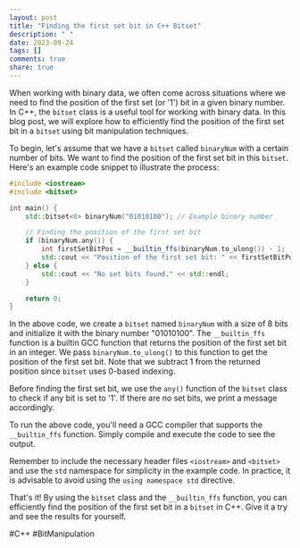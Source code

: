 ```yaml
---
layout: post
title: "Finding the first set bit in C++ Bitset"
description: " "
date: 2023-09-24
tags: []
comments: true
share: true
---
```


When working with binary data, we often come across situations where we need to find the position of the first set (or '1') bit in a given binary number. In C++, the `bitset` class is a useful tool for working with binary data. In this blog post, we will explore how to efficiently find the position of the first set bit in a `bitset` using bit manipulation techniques.

To begin, let's assume that we have a `bitset` called `binaryNum` with a certain number of bits. We want to find the position of the first set bit in this `bitset`. Here's an example code snippet to illustrate the process:

```cpp
#include <iostream>
#include <bitset>

int main() {
    std::bitset<8> binaryNum("01010100"); // Example binary number

    // Finding the position of the first set bit
    if (binaryNum.any()) {
        int firstSetBitPos = __builtin_ffs(binaryNum.to_ulong()) - 1;
        std::cout << "Position of the first set bit: " << firstSetBitPos << std::endl;
    } else {
        std::cout << "No set bits found." << std::endl;
    }

    return 0;
}
```

In the above code, we create a `bitset` named `binaryNum` with a size of 8 bits and initialize it with the binary number "01010100". The `__builtin_ffs` function is a builtin GCC function that returns the position of the first set bit in an integer. We pass `binaryNum.to_ulong()` to this function to get the position of the first set bit. Note that we subtract 1 from the returned position since `bitset` uses 0-based indexing.

Before finding the first set bit, we use the `any()` function of the `bitset` class to check if any bit is set to '1'. If there are no set bits, we print a message accordingly.

To run the above code, you'll need a GCC compiler that supports the `__builtin_ffs` function. Simply compile and execute the code to see the output.

Remember to include the necessary header files `<iostream>` and `<bitset>` and use the `std` namespace for simplicity in the example code. In practice, it is advisable to avoid using the `using namespace std` directive.

That's it! By using the `bitset` class and the `__builtin_ffs` function, you can efficiently find the position of the first set bit in a `bitset` in C++. Give it a try and see the results for yourself.

#C++ #BitManipulation